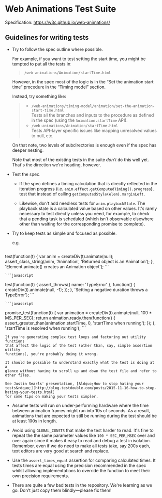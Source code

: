 Web Animations Test Suite
=========================

Specification: https://w3c.github.io/web-animations/


Guidelines for writing tests
----------------------------

*   Try to follow the spec outline where possible.

    For example, if you want to test setting the start time, you might be
    tempted to put all the tests in:

    > `/web-animations/Animation/startTime.html`

    However, in the spec most of the logic is in the &ldquo;Set the animation
    start time&ldquo; procedure in the &ldquo;Timing model&rdquo; section.

    Instead, try something like:
    
    > *   `/web-animations/timing-model/animation/set-the-animation-start-time.html`<br>
    >     Tests all the branches and inputs to the procedure as defined in the
    >     spec (using the `Animation.startTime` API).
    > *   `/web-animations/Animation/startTime.html`<br>
    >     Tests API-layer specific issues like mapping unresolved values to
    >      null, etc.

    On that note, two levels of subdirectories is enough even if the spec has
    deeper nesting.

    Note that most of the existing tests in the suite _don't_ do this well yet.
    That's the direction we're heading, however.

*   Test the spec.

    *   If the spec defines a timing calculation that is directly
        reflected in the iteration progress
        (i.e. `anim.effect.getComputedTiming().progress`), test that instead
        of calling `getComputedStyle(elem).marginLeft`.

    *   Likewise, don't add needless tests for `anim.playbackState`.
        The playback state is a calculated value based on other values.
        It's rarely necessary to test directly unless you need, for example,
        to check that a pending task is scheduled (which isn't observable
        elsewhere other than waiting for the corresponding promise to
        complete).

*   Try to keep tests as simple and focused as possible.

    e.g.

    ```javascript
  test(function(t) {
    var anim = createDiv(t).animate(null);
    assert_class_string(anim, 'Animation', 'Returned object is an Animation');
  }, 'Element.animate() creates an Animation object');
    ```

    ```javascript
  test(function(t) {
    assert_throws({ name: 'TypeError' }, function() {
      createDiv(t).animate(null, -1);
    });
  }, 'Setting a negative duration throws a TypeError');
    ```

    ```javascript
  promise_test(function(t) {
    var animation = createDiv(t).animate(null, 100 * MS_PER_SEC);
    return animation.ready.then(function() {
      assert_greater_than(animation.startTime, 0, 'startTime when running');
    });
  }, 'startTime is resolved when running');
    ```

    If you're generating complex test loops and factoring out utility functions
    that affect the logic of the test (other than, say, simple assertion utility
    functions), you're probably doing it wrong.

    It should be possible to understand exactly what the test is doing at a
    glance without having to scroll up and down the test file and refer to
    other files.

    See Justin Searls' presentation, [&ldquo;How to stop hating your
    tests&rdquo;](http://blog.testdouble.com/posts/2015-11-16-how-to-stop-hating-your-tests.html)
    for some tips on making your tests simpler.

*   Assume tests will run on under-performing hardware where the time between
    animation frames might run into 10s of seconds.
    As a result, animations that are expected to still be running during
    the test should be at least 100s in length.

*   Avoid using `GLOBAL_CONSTS` that make the test harder to read.
    It's fine to repeat the the same parameter values like `100 * SEC_PER_MSEC`
    over and over again since it makes it easy to read and debug a test in
    isolation.
    Remember, even if we do need to make all tests take, say 200s each, text
    editors are very good at search and replace.

*   Use the `assert_times_equal` assertion for comparing calculated times.
    It tests times are equal using the precision recommended in the spec whilst
    allowing implementations to override the function to meet their own
    precision requirements.

*   There are quite a few bad tests in the repository. We're learning as
    we go. Don't just copy them blindly&mdash;please fix them!
